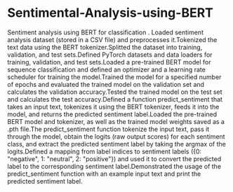# Sentimental-Analysis-using-BERT
Sentiment analysis using BERT for classification .
Loaded sentiment analysis dataset (stored in a CSV file) and preprocesses it.Tokenized the text data using the BERT tokenizer.Splitted the dataset into training, validation, and test sets.Defined PyTorch datasets and data loaders for training, validation, and test sets.Loaded a pre-trained BERT model for sequence classification and defined an optimizer and a learning rate scheduler for training the model.Trained the model for a specified number of epochs and evaluated the trained model on the validation set and calculates the validation accuracy.Tested the trained model on the test set and calculates the test accuracy.Defined a function predict_sentiment that takes an input text, tokenizes it using the BERT tokenizer, feeds it into the model, and returns the predicted sentiment label.Loaded the pre-trained BERT model and tokenizer, as well as the trained model weights saved as a .pth file.The predict_sentiment function tokenize the input text, pass it through the model, obtain the logits (raw output scores) for each sentiment class, and extract the predicted sentiment label by taking the argmax of the logits.Defined a mapping from label indices to sentiment labels ({0: "negative", 1: "neutral", 2: "positive"}) and used it to convert the predicted label to the corresponding sentiment label.Demonstrated the usage of the predict_sentiment function with an example input text and print the predicted sentiment label.




